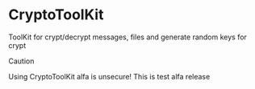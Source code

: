 # CryptoToolKit
ToolKit for crypt/decrypt messages, files and generate random keys for crypt

> [!CAUTION]
> Using CryptoToolKit alfa is unsecure! This is test alfa release
